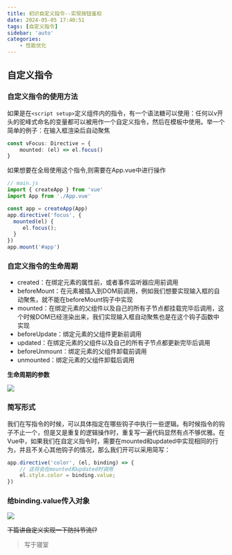 ```yaml
---
title: 初识自定义指令--实现按钮鉴权
date: 2024-05-05 17:40:51
tags: [自定义指令]
sidebar: 'auto'
categories:
    - 性能优化
---
```

## 自定义指令

<!--more-->

### 自定义指令的使用方法
如果是在`<script setup>`定义组件内的指令，有一个语法糖可以使用：任何以v开头的驼峰式命名的变量都可以被用作一个自定义指令，然后在模板中使用。举一个简单的例子：在输入框渲染后自动聚焦 
```typescript
const vFocus: Directive = {
    mounted: (el) => el.focus()
}
```
如果想要在全局使用这个指令,则需要在App.vue中进行操作

```typescript
// main.js
import { createApp } from 'vue'
import App from './App.vue'

const app = createApp(App)
app.directive('focus', {
  mounted(el) {
     el.focus();
  }
})
app.mount('#app')
```

### 自定义指令的生命周期

- created：在绑定元素的属性前，或者事件监听器应用前调用
- beforeMount：在元素被插入到DOM前调用，例如我们想要实现输入框的自动聚焦，就不能在beforeMount钩子中实现
- mounted：在绑定元素的父组件以及自己的所有子节点都挂载完毕后调用，这个时候DOM已经渲染出来，我们实现输入框自动聚焦也是在这个钩子函数中实现
- beforeUpdate：绑定元素的父组件更新前调用
- updated：在绑定元素的父组件以及自己的所有子节点都更新完毕后调用
- beforeUnmount：绑定元素的父组件卸载前调用
- unmounted：绑定元素的父组件卸载后调用  

**生命周期的参数**

![](/directive.png)


### 简写形式
我们在写指令的时候，可以具体指定在哪些钩子中执行一些逻辑。有时候指令的钩子不止一个，但是又是重复的逻辑操作时，重复写一遍代码显然有点不够优雅。在Vue中，如果我们在自定义指令时，需要在mounted和updated中实现相同的行为，并且不关心其他钩子的情况，那么我们开可以采用简写：
```typescript
app.directive('color', (el, binding) => {
    // 这将会在mounted和updated时调用
    el.style.color = binding.value;
})

```

### 给binding.value传入对象
![](/binding.png)

~~下篇讲自定义实现一下防抖节流(?~~

>写于寝室